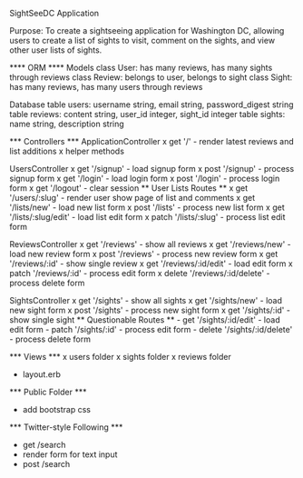 SightSeeDC Application

Purpose: To create a sightseeing application for Washington DC, allowing users to create a list of sights to visit, comment on the sights, and view other user lists of sights. 

**** ORM ****
Models
  class User: has many reviews, has many sights through reviews
  class Review: belongs to user, belongs to sight
  class Sight: has many reviews, has many users through reviews

Database
  table users: username string, email string, password_digest string
  table reviews: content string, user_id integer, sight_id integer
  table sights: name string, description string

*** Controllers ***
ApplicationController
  x get '/' - render latest reviews and list additions
  x helper methods  

UsersController
  x get '/signup' - load signup form 
  x post '/signup' - process signup form
  x get '/login' - load login form
  x post '/login' - process login form
  x get '/logout' - clear session
  ** User Lists Routes **
    x get '/users/:slug' - render user show page of list and comments
    x get '/lists/new' - load new list form
    x post '/lists' - process new list form
    x get '/lists/:slug/edit' - load list edit form
    x patch '/lists/:slug' - process list edit form

ReviewsController
  x get '/reviews' - show all reviews
  x get '/reviews/new' - load new review form
  x post '/reviews' - process new review form
  x get '/reviews/:id' - show single review
  x get '/reviews/:id/edit' - load edit form
  x patch '/reviews/:id' - process edit form
  x delete '/reviews/:id/delete' - process delete form

SightsController
  x get '/sights' - show all sights
  x get '/sights/new' - load new sight form
  x post '/sights' - process new sight form
  x get '/sights/:id' - show single sight
  ** Questionable Routes **
    - get '/sights/:id/edit' - load edit form
    - patch '/sights/:id' - process edit form
    - delete '/sights/:id/delete' - process delete form

*** Views ***
x users folder
x sights folder
x reviews folder
- layout.erb

*** Public Folder ***
- add bootstrap css


*** Twitter-style Following ***
- get /search
- render form for text input
- post /search




